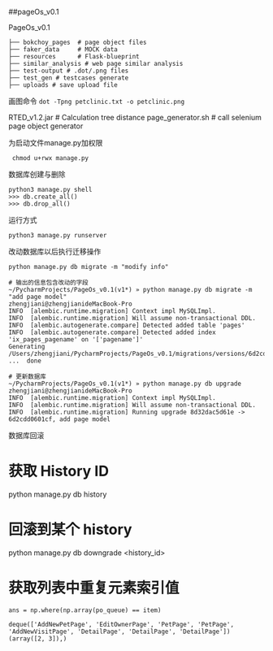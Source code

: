 ##pageOs_v0.1 

PageOs_v0.1

    ├── bokchoy_pages  # page object files
    ├── faker_data     # MOCK data
    ├── resources      # Flask-blueprint
    ├── similar_analysis # web page similar analysis
    ├── test-output # .dot/.png files
    ├── test_gen # testcases generate
    ├── uploads # save upload file
    
   画图命令
```dot -Tpng petclinic.txt -o petclinic.png ```

RTED_v1.2.jar # Calculation tree distance
page_generator.sh # call selenium page object generator

为启动文件manage.py加权限

     chmod u+rwx manage.py 
     
数据库创建与删除

    python3 manage.py shell
    >>> db.create_all()
    >>> db.drop_all()
    
运行方式 

    python3 manage.py runserver
    
改动数据库以后执行迁移操作

    python manage.py db migrate -m "modify info"
    
    # 输出的信息包含改动的字段
    ~/PycharmProjects/PageOs_v0.1(v1*) » python manage.py db migrate -m "add page model"                            zhengjiani@zhengjianideMacBook-Pro
    INFO  [alembic.runtime.migration] Context impl MySQLImpl.
    INFO  [alembic.runtime.migration] Will assume non-transactional DDL.
    INFO  [alembic.autogenerate.compare] Detected added table 'pages'
    INFO  [alembic.autogenerate.compare] Detected added index 'ix_pages_pagename' on '['pagename']'
    Generating /Users/zhengjiani/PycharmProjects/PageOs_v0.1/migrations/versions/6d2cdd0601cf_add_page_model.py ...  done

    # 更新数据库
    ~/PycharmProjects/PageOs_v0.1(v1*) » python manage.py db upgrade                                                zhengjiani@zhengjianideMacBook-Pro
    INFO  [alembic.runtime.migration] Context impl MySQLImpl.
    INFO  [alembic.runtime.migration] Will assume non-transactional DDL.
    INFO  [alembic.runtime.migration] Running upgrade 8d32dac5d61e -> 6d2cdd0601cf, add page model

数据库回滚
# 获取 History ID
python manage.py db history

# 回滚到某个 history
python manage.py db downgrade <history_id>

# 获取列表中重复元素索引值
    ans = np.where(np.array(po_queue) == item)
    
    deque(['AddNewPetPage', 'EditOwnerPage', 'PetPage', 'PetPage', 'AddNewVisitPage', 'DetailPage', 'DetailPage', 'DetailPage'])
    (array([2, 3]),)
    

